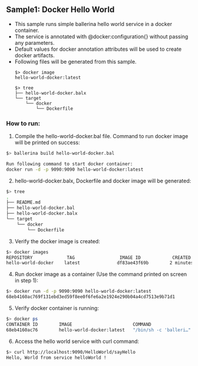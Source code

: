 ## Sample1: Docker Hello World

- This sample runs simple ballerina hello world service in a docker container. 
- The service is annotated with @docker:configuration{} without passing any parameters. 
- Default values for docker annotation attributes will be used to create docker artifacts.
- Following files will be generated from this sample.
    ``` 
    $> docker image
    hello-world-docker:latest
    
    $> tree
    ├── hello-world-docker.balx
    └── target
        └── docker
            └── Dockerfile
    ```
### How to run:

1. Compile the  hello-world-docker.bal file. Command to run docker image will be printed on success:
```bash
$> ballerina build hello-world-docker.bal

Run following command to start docker container: 
docker run -d -p 9090:9090 hello-world-docker:latest
```

2. hello-world-docker.balx, Dockerfile and docker image will be generated: 
```bash
$> tree
.
├── README.md
├── hello-world-docker.bal
├── hello-world-docker.balx
└── target
    └── docker
        └── Dockerfile
```

3. Verify the docker image is created:
```bash
$> docker images
REPOSITORY             TAG                 IMAGE ID            CREATED             SIZE
hello-world-docker    latest              df83ae43f69b        2 minutes ago        102MB

```

4. Run docker image as a container (Use the command printed on screen in step 1):
```bash
$> docker run -d -p 9090:9090 hello-world-docker:latest
68eb4160ac769f131ebd3ed59f8ee0f6fe6a2e1924e290b04a4cd7513e9b71d1
```

5. Verify docker container is running:
```bash
$> docker ps
CONTAINER ID        IMAGE                       COMMAND                  CREATED              STATUS              PORTS                    NAMES
68eb4160ac76        hello-world-docker:latest   "/bin/sh -c 'balleri…"   About a minute ago   Up About a minute   0.0.0.0:9090->9090/tcp   vigilant_swartz

```

6. Access the hello world service with curl command:
```bash
$> curl http://localhost:9090/HelloWorld/sayHello
Hello, World from service helloWorld !
```